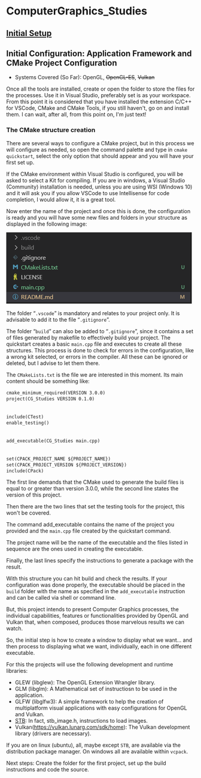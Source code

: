# ComputerGraphics_Studies


## [Initial Setup](https://github.com/hiperlogic/ComputerGraphics_Studies/blob/master/README.md)


## Initial Configuration: Application Framework and CMake Project Configuration
- Systems Covered (So Far): OpenGL, ~~OpenGL-ES~~, ~~Vulkan~~


Once all the tools are installed, create or open the folder to store the files for the processes. Use it in Visual Studio, preferably set is as your workspace.
From this point it is considered that you have installed the extension C/C++ for VSCode, CMake and CMake Tools, if you still haven't, go on and install them. I can wait, after all, from this point on, I'm just text!


### The CMake structure creation


There are several ways to configure a CMake project, but in this process we will configure as needed, so open the command palette and type in `cmake quickstart`, select the only option that should appear and you will have your first set up.


If the CMake environment within Visual Studio is configured, you will be asked to select a Kit for compiling.
If you are in windows, a Visual Studio (Community) installation is needed, unless you are using WSI (Windows 10) and it will ask you if you allow VSCode to use Intellisense for code completion, I would allow it, it is a great tool.


Now enter the name of the project and once this is done, the configuration is ready and you will have some new files and folders in your structure as displayed in the following image:

<img src="images/CMakeQuickstartResult.png">


The folder “`.vscode`” is mandatory and relates to your project only. It is advisable to add it to the file “`.gitignore`”.

The folder “`build`” can also be added to “`.gitignore`”, since it contains a set of files generated by makefile to effectively build your project. 
The quickstart creates a basic `main.cpp` file and executes to create all these structures. 
This process is done to check for errors in the configuration, like a wrong kit selected, or errors in the compiler. All these can be ignored or deleted, but I advise to let them there.

The `CMakeLists.txt` is the file we are interested in this moment. Its main content should be something like:


```
cmake_minimum_required(VERSION 3.0.0)
project(CG_Studies VERSION 0.1.0)


include(CTest)
enable_testing()


add_executable(CG_Studies main.cpp)


set(CPACK_PROJECT_NAME ${PROJECT_NAME})
set(CPACK_PROJECT_VERSION ${PROJECT_VERSION})
include(CPack)
```


The first line demands that the CMake used to generate the build files is equal to or greater than version 3.0.0, while the second line states the version of this project.


Then there are the two lines that set the testing tools for the project, this won't be covered.


The command add_executable contains the name of the project you provided and the `main.cpp` file created by the quickstart command.


The project name will be the name of the executable and the files listed in sequence are the ones used in creating the executable.


Finally, the last lines specify the instructions to generate a package with the result.


With this structure you can hit build and check the results. If your configuration was done properly, the executable should be placed in the `build` folder with the name as specified in the `add_executable` instruction and can be called via shell or command line.


But, this project intends to present Computer Graphics processes, the individual capabilities, features or functionalities provided by OpenGL and Vulkan that, when composed, produces those marvelous results we can watch.


So, the initial step is how to create a window to display what we want... and then process to displaying what we want, individually, each in one different executable.


For this the projects will use the following development and runtime libraries:


- GLEW (libglew): The OpenGL Extension Wrangler library.
- GLM (libglm): A Mathematical set of instructiosn to be used in the application.
- GLFW (libglfw3): A simple framework to help the creation of multiplatform visual applications with easy configurations for OpenGL and Vulkan.
- [STB](https://github.com/nothings/stb): In fact, stb_image.h, instructions to load images.
- Vulkan(https://vulkan.lunarg.com/sdk/home): The Vulkan development library (drivers are necessary).


If you are on linux (ubuntu), all, maybe except `STB`, are available via the distribution package manager. On windows all are available within `vcpack`.


Next steps: Create the folder for the first project, set up the build instructions and code the source.

